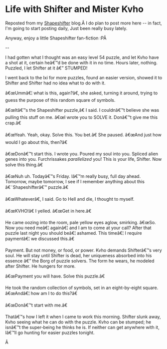 # Life with Shifter and Mister Kvho

Reposted from my [Shapeshifter](http://shewhoshapes.wordpress.com/) blog.Â I do plan to post more here -- in fact, I'm going to start posting daily, Just been really busy lately.

Anyway, enjoy a little Shapeshifter fan-fiction :PÂ 

--

I had gotten what I thought was an easy level 54 puzzle, and let Kvho have a shot at it, certain heâ€™d be done with it in no time. Hours later, nothing. Puzzled, I let Shifter at it â€” STUMPED!

I went back to the Ixi for more puzzles, found an easier version, showed it to Shifter and Shifter had no idea what to do with it.

â€œUmmâ€¦ what is this, again?â€, she asked, turning it around, trying to guess the purpose of this random square of symbols.

â€œItâ€™s the Shapeshifter puzzle,â€ I said. I couldnâ€™t believe she was pulling this stuff on me. â€œI wrote you to SOLVE it. Donâ€™t give me this crap.â€

â€œYeah. Yeah, okay. Solve this. You bet.â€ She paused. â€œAnd just how would I go about this, then?â€

â€œDonâ€™t start this. I wrote you. Poured my soul into you. Spliced alien genes into you. Furchrissakes *parallelized* you! This is your life, Shifter. Now solve this thing.â€

â€œNuh uh. Todayâ€™s Friday. Iâ€™m really busy, full day ahead. Tomorrow, maybe tomorrow, I see if I remember anything about this â€˜Shapeshifterâ€™ puzzle.â€

â€œWhateverâ€, I said. Go to Hell and die, I thought to myself.

â€œKVHO!â€ I yelled. â€œGet in here.â€

He came oozing into the room, pale yellow eyes aglow, smirking. â€œSo. Now you need meâ€¦ againâ€¦ and I am to come at your call? After that puzzle last night you should beâ€¦ ashamed. This timeâ€¦ I require paymentâ€¦ we discussed this.â€

Payment. But not money, or food, or power. Kvho demands Shifterâ€™s very soul. He will stay until Shifter is dead, her uniqueness absorbed into his essence â€” the Borg of puzzle solvers. The form he wears, he modeled after Shifter. He hungers for more.

â€œPayment you will have. Solve this puzzle.â€

He took the random collection of symbols, set in an eight-by-eight square. â€œAndâ€¦ how am I to do this?â€

â€œDonâ€™t start with me.â€

Thatâ€™s how I left it when I came to work this morning. Shifter slunk away, Kvho seeing what he can do with the puzzle. Kvho can be stumped; he isnâ€™t the super-being he thinks he is. If neither can get anywhere with it, Iâ€™ll go hunting for easier puzzles tonight.

Â 
